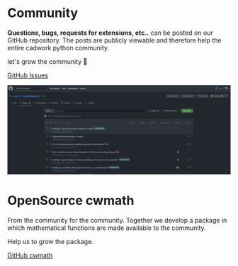 # Community

**Questions, bugs, requests for extensions, etc..** can be posted on our GitHub repository. 
The posts are publicly viewable and therefore help the entire cadwork python community. 

let's grow the community :rocket:

[GitHub Issues](https://github.com/cwapi3d/cwapi3dpython/issues)

![Screenshot](img/issues.png)


# OpenSource cwmath

From the community for the community. 
Together we develop a package in which mathematical functions are made available to the community. 

Help us to grow the package.

[GitHub cwmath](https://github.com/cwapi3d/cwmath)
